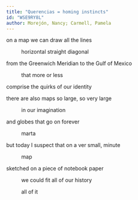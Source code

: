 ```yaml
---
title: "Querencias = homing instincts"
id: "WSE9RY8L"
author: Morejón, Nancy; Carmell, Pamela
---
```

<div data-schema-version="8"><p>on a map we can draw all the lines</p> <p style="padding-left: 40px" data-indent="1">horizontal straight diagonal</p> <p>from the Greenwich Meridian to the Gulf of Mexico</p> <p style="padding-left: 40px" data-indent="1">that more or less</p> <p>comprise the quirks of our identity</p> <p></p> <p>there are also maps so large, so very large</p> <p style="padding-left: 40px" data-indent="1">in our imagination</p> <p>and globes that go on forever</p> <p style="padding-left: 40px" data-indent="1">marta</p> <p></p> <p>but today I suspect that on a ver small, minute</p> <p style="padding-left: 40px" data-indent="1">map</p> <p>sketched on a piece of notebook paper</p> <p style="padding-left: 40px" data-indent="1">we could fit all of our history</p> <p style="padding-left: 40px" data-indent="1"></p> <p style="padding-left: 40px" data-indent="1">all of it</p> <p></p> </div>
